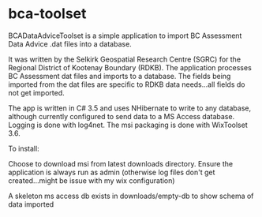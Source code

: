 bca-toolset
===========

BCADataAdviceToolset is a simple application to import BC Assessment Data Advice .dat files into a database.  

It was written by the Selkirk Geospatial Research Centre (SGRC) for the Regional District of Kootenay Boundary (RDKB).  The application processes BC Assessment dat files and imports to a database.  The fields being imported from the dat files are specific to RDKB data needs...all fields do not get imported.

The app is written in C# 3.5 and uses NHibernate to write to any database, although currently configured to send data to a MS Access database.  Logging is done with log4net.  The msi packaging is done with WixToolset 3.6.

To install:

Choose to download msi from latest downloads directory.  Ensure the application is always run as admin (otherwise log files don't get created...might be issue with my wix configuration)


A skeleton ms access db exists in downloads/empty-db to show schema of data imported
